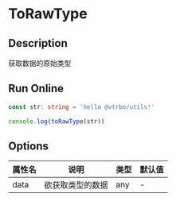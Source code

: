 # ToRawType

## Description
获取数据的原始类型

## Run Online

<RunCode :language="ts" :dependency="`
function toRawType(data: any): string {
  return Object.prototype.toString.call(data).slice(8, -1)
}`">

```ts
const str: string = 'hello @vtrbo/utils!'

console.log(toRawType(str))
```

</RunCode>

## Options

<div class="utils-table">

| 属性名 | 说明 | 类型 | 默认值 |
| --- | --- | --- | --- |
| data | 欲获取类型的数据 | any | - |

</div>